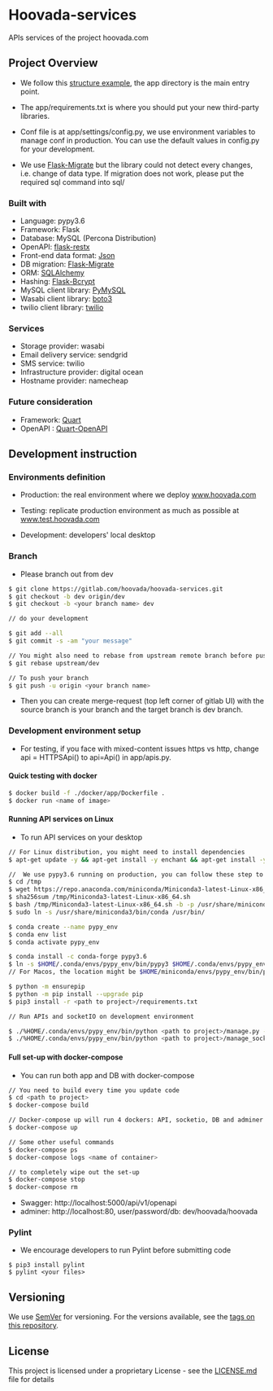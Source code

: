 # **Hoovada-services**

APIs services of the project hoovada.com


Project Overview
---

- We follow this [structure example](https://github.com/frol/flask-restplus-server-example), the app directory is the main entry point.

- The app/requirements.txt is where you should put your new third-party libraries.

- Conf file is at app/settings/config.py, we use environment variables to manage conf in production. You can use the default values in config.py for your development.

- We use [Flask-Migrate](https://flask-migrate.readthedocs.io/en/latest/) but the library could not detect every changes, i.e. change of data type. If migration does not work, please put the required sql command into sql/


### Built with

- Language: pypy3.6
- Framework: Flask 
- Database: MySQL (Percona Distribution)
- OpenAPI: [flask-restx](https://flask-restx.readthedocs.io/en/latest/)
- Front-end data format: [Json](https://pyjwt.readthedocs.io/en/latest/)
- DB migration: [Flask-Migrate](https://flask-migrate.readthedocs.io/en/latest/)
- ORM: [SQLAlchemy](https://flask-sqlalchemy.palletsprojects.com/en/2.x/)
- Hashing: [Flask-Bcrypt](https://flask-bcrypt.readthedocs.io/en/latest/)
- MySQL client library: [PyMySQL](https://pypi.org/project/PyMySQL/)
- Wasabi client library: [boto3](https://boto3.amazonaws.com/v1/documentation/api/latest/guide/sqs.html)
- twilio client library: [twilio](https://pypi.org/project/twilio/)


### Services

- Storage provider: wasabi
- Email delivery service: sendgrid
- SMS service: twilio
- Infrastructure provider: digital ocean
- Hostname provider: namecheap


### Future consideration

- Framework: [Quart](https://pypi.org/project/Quart/)
- OpenAPI : [Quart-OpenAPI](https://github.com/factset/quart-openapi/)


Development instruction
---

### Environments definition

- Production: the real environment where we deploy www.hoovada.com

- Testing: replicate production environment as much as possible at www.test.hoovada.com

- Development: developers' local desktop


### Branch

- Please branch out from dev 

```bash
$ git clone https://gitlab.com/hoovada/hoovada-services.git
$ git checkout -b dev origin/dev
$ git checkout -b <your branch name> dev

// do your development

$ git add --all 
$ git commit -s -am "your message"

// You might also need to rebase from upstream remote branch before pushing
$ git rebase upstream/dev

// To push your branch
$ git push -u origin <your branch name>
```

- Then you can create merge-request (top left corner of gitlab UI) with the source branch is your branch and the target branch is dev branch.


### Development environment setup

- For testing, if you face with mixed-content issues https vs http, change api = HTTPSApi() to api=Api() in app/apis.py.


#### Quick testing with docker

```bash
$ docker build -f ./docker/app/Dockerfile .
$ docker run <name of image>
```

#### Running API services on Linux

- To run API services on your desktop

```bash
// For Linux distribution, you might need to install dependencies
$ apt-get update -y && apt-get install -y enchant && apt-get install -y libenchant-dev && apt-get install -y hunspell-vi

//  We use pypy3.6 running on production, you can follow these step to set up pypy3.6 on conda environment for Linux
$ cd /tmp
$ wget https://repo.anaconda.com/miniconda/Miniconda3-latest-Linux-x86_64.sh
$ sha256sum /tmp/Miniconda3-latest-Linux-x86_64.sh 
$ bash /tmp/Miniconda3-latest-Linux-x86_64.sh -b -p /usr/share/miniconda3 
$ sudo ln -s /usr/share/miniconda3/bin/conda /usr/bin/

$ conda create --name pypy_env
$ conda env list
$ conda activate pypy_env

$ conda install -c conda-forge pypy3.6
$ ln -s $HOME/.conda/envs/pypy_env/bin/pypy3 $HOME/.conda/envs/pypy_env/bin/python
// For Macos, the location might be $HOME/miniconda/envs/pypy_env/bin/pypy3

$ python -m ensurepip
$ python -m pip install --upgrade pip
$ pip3 install -r <path to project>/requirements.txt

// Run APIs and socketIO on development environment

$ ./%HOME/.conda/envs/pypy_env/bin/python <path to project>/manage.py -m dev -p <port>
$ ./%HOME/.conda/envs/pypy_env/bin/python <path to project>/manage_socketio.py -m dev -p <port>
```


#### Full set-up with docker-compose

- You can run both app and DB with docker-compose

```bash
// You need to build every time you update code
$ cd <path to project>
$ docker-compose build

// Docker-compose up will run 4 dockers: API, socketio, DB and adminer for DB UI, REMEMBER to re-build before re-rerunning this 
$ docker-compose up

// Some other useful commands
$ docker-compose ps
$ docker-compose logs <name of container>

// to completely wipe out the set-up
$ docker-compose stop
$ docker-compose rm
```

- Swagger:  http://localhost:5000/api/v1/openapi
- adminer:  http://localhost:80, user/password/db: dev/hoovada/hoovada


### Pylint

- We encourage developers to run Pylint before submitting code

```
$ pip3 install pylint
$ pylint <your files>
```


Versioning
---
We use [SemVer](http://semver.org/) for versioning. For the versions available, see the [tags on this repository](https://gitlab.com/hoovada/hoovada-services/-/tags). 


License
---
This project is licensed under a proprietary License - see the [LICENSE.md](LICENSE.md) file for details

